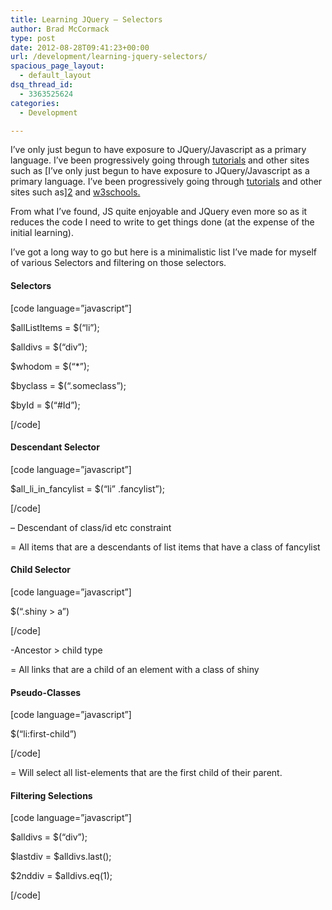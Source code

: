 ```yaml
---
title: Learning JQuery – Selectors
author: Brad McCormack
type: post
date: 2012-08-28T09:41:23+00:00
url: /development/learning-jquery-selectors/
spacious_page_layout:
  - default_layout
dsq_thread_id:
  - 3363525624
categories:
  - Development

---
```

I&#8217;ve only just begun to have exposure to JQuery/Javascript as a primary language. I&#8217;ve been progressively going through [tutorials][1] and other sites such as  [I&#8217;ve only just begun to have exposure to JQuery/Javascript as a primary language. I&#8217;ve been progressively going through [tutorials][1] and other sites such as][2] and  [w3schools.][3]

From what I&#8217;ve found, JS quite enjoyable and JQuery even more so as it reduces the code I need to write to get things done (at the expense of the initial learning).

I&#8217;ve got a long way to go but here is a minimalistic list I&#8217;ve made for myself of various Selectors and filtering on those selectors.

#### Selectors 

[code language=&#8221;javascript&#8221;]
  
$allListItems = $(&#8220;li&#8221;);
  
$alldivs = $(&#8220;div&#8221;);
  
$whodom = $(&#8220;*&#8221;);
  
$byclass = $(&#8220;.someclass&#8221;);
  
$byId = $(&#8220;#Id&#8221;);
  
[/code]

#### Descendant Selector

[code language=&#8221;javascript&#8221;]
  
$all\_li\_in_fancylist = $(&#8220;li&#8221; .fancylist&#8221;);
  
[/code]

&#8211; Descendant of class/id etc constraint
  
= All items that are a descendants of list items that have a class of fancylist

#### Child Selector

[code language=&#8221;javascript&#8221;]
  
$(&#8220;.shiny > a&#8221;)
  
[/code]

-Ancestor > child type
  
= All links that are a child of an element with a class of shiny

#### Pseudo-Classes

[code language=&#8221;javascript&#8221;]
  
$(&#8220;li:first-child&#8221;)
  
[/code]

= Will select all list-elements that are the first child of their parent.

#### Filtering Selections

[code language=&#8221;javascript&#8221;]
  
$alldivs = $(&#8220;div&#8221;);
  
$lastdiv = $alldivs.last();
  
$2nddiv = $alldivs.eq(1);
  
[/code]

 [1]: http://www.codecademy.com/tracks/jquery
 [2]: http://docs.jquery.com/Tutorials
 [3]: http://www.w3schools.com/jquery/default.asp